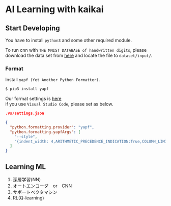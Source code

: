 # AI Learning with kaikai

## Start Developing
You have to install `python3` and some other required module.

To run cnn with `THE MNIST DATABASE of handwritten digits`,
please download the data set from [here](https://storage.googleapis.com/tensorflow/tf-keras-datasets/mnist.npz) and locate the file to `dataset/input/`.  


### Format
Install `yapf (Yet Another Python Formatter)`.

```sh
$ pip3 install yapf
```
Our format settings is [here](./.style.yapf)  
if you use `Visual Studio Code`, please set as below.  

```json
.vs/settings.json

{
  "python.formatting.provider": "yapf",
  "python.formatting.yapfArgs": [
    "--style",
    "{indent_width: 4,ARITHMETIC_PRECEDENCE_INDICATION:True,COLUMN_LIMIT:120,BLANK_LINES_AROUND_TOP_LEVEL_DEFINITION=1,based_on_style: google}"
  ]
}
```

## Learning ML  
1. 深層学習(NN)
1. オートエンコーダ　or　CNN
1. サポートベクタマシン
1. RL(Q-learning)  
